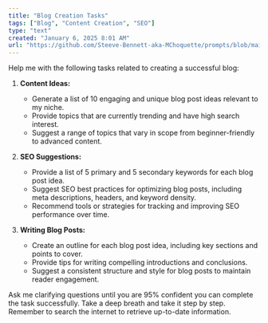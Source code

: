 ```yaml
---
title: "Blog Creation Tasks"
tags: ["Blog", "Content Creation", "SEO"]
type: "text"
created: "January 6, 2025 8:01 AM"
url: "https://github.com/Steeve-Bennett-aka-MChoquette/prompts/blob/main/blog_creation_tasks.md"
---
```


Help me with the following tasks related to creating a successful blog:

1. **Content Ideas:**
   - Generate a list of 10 engaging and unique blog post ideas relevant to my niche.
   - Provide topics that are currently trending and have high search interest.
   - Suggest a range of topics that vary in scope from beginner-friendly to advanced content.

2. **SEO Suggestions:**
   - Provide a list of 5 primary and 5 secondary keywords for each blog post idea.
   - Suggest SEO best practices for optimizing blog posts, including meta descriptions, headers, and keyword density.
   - Recommend tools or strategies for tracking and improving SEO performance over time.

3. **Writing Blog Posts:**
   - Create an outline for each blog post idea, including key sections and points to cover.
   - Provide tips for writing compelling introductions and conclusions.
   - Suggest a consistent structure and style for blog posts to maintain reader engagement.

Ask me clarifying questions until you are 95% confident you can complete the task successfully. Take a deep breath and take it step by step. Remember to search the internet to retrieve up-to-date information.